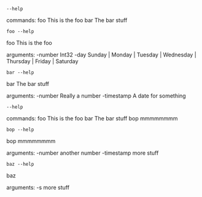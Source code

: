 ```
--help
```

commands:
  foo              This is the foo
  bar              The bar stuff


```
foo --help
```

foo                This is the foo

arguments:
  -number          Int32
  -day             Sunday | Monday | Tuesday | Wednesday | Thursday | Friday | Saturday


```
bar --help
```

bar                The bar stuff

arguments:
  -number          Really a number
  -timestamp       A date for something


```
--help
```

commands:
  foo              This is the foo
  bar              The bar stuff
  bop              mmmmmmmm


```
bop --help
```

bop                mmmmmmmm

arguments:
  -number          another number
  -timestamp       more stuff


```
baz --help
```

baz                

arguments:
  -s               more stuff


